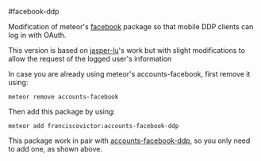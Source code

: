 #facebook-ddp

Modification of meteor's [facebook](https://github.com/meteor/meteor/tree/devel/packages/facebook) package so that mobile DDP clients can log in with OAuth.

This version is based on [jasper-lu](github.com/jasper-lu)'s work but with slight modifications to allow the request of the logged user's information

In case you are already using meteor's accounts-facebook, first remove it using:

    meteor remove accounts-facebook

Then add this package by using:

    meteor add franciscovictor:accounts-facebook-ddp

This package work in pair with [accounts-facebook-ddp](github.com/FranciscoVictor/accounts-facebook-ddp), so you only need to add one, as shown above.
